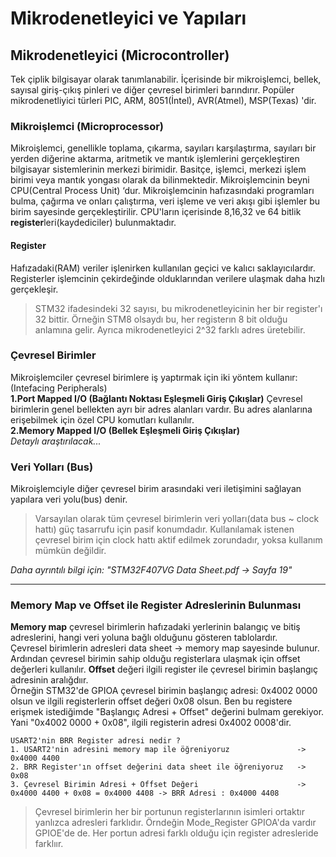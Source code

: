 # Mikrodenetleyici ve Yapıları
## Mikrodenetleyici (Microcontroller)
Tek çiplik bilgisayar olarak tanımlanabilir. İçerisinde bir mikroişlemci, bellek, sayısal giriş-çıkış pinleri ve diğer çevresel birimleri 
barındırır. Popüler mikrodenetliyici türleri PIC, ARM, 8051(İntel), AVR(Atmel), MSP(Texas) 'dir. 

### Mikroişlemci (Microprocessor)
Mikroişlemci, genellikle toplama, çıkarma, sayıları karşılaştırma, sayıları bir yerden diğerine aktarma, aritmetik ve mantık işlemlerini 
gerçekleştiren bilgisayar sistemlerinin merkezi birimidir. Basitçe, işlemci, merkezi işlem birimi veya mantık yongası olarak da bilinmektedir.
Mikroişlemcinin beyni CPU(Central Process Unit) ‘dur. Mikroişlemcinin hafızasındaki programları bulma, çağırma ve onları çalıştırma, veri işleme 
ve veri akışı gibi işlemler bu birim sayesinde gerçekleştirilir. CPU'ların içerisinde 8,16,32 ve 64 bitlik **register**leri(kaydediciler) 
bulunmaktadır.

#### Register
Hafızadaki(RAM) veriler işlenirken kullanılan geçici ve kalıcı saklayıcılardır. Registerler işlemcinin çekirdeğinde olduklarından verilere 
ulaşmak daha hızlı gerçekleşir.

> STM32 ifadesindeki 32 sayısı, bu mikrodenetleyicinin her bir register'ı 32 bittir. Örneğin STM8 olsaydı bu, her registerın 8 bit olduğu 
> anlamına gelir. Ayrıca mikrodenetleyici 2^32 farklı adres üretebilir.

### Çevresel Birimler  
Mikroişlemciler çevresel birimlere iş yaptırmak için iki yöntem kullanır: (Intefacing Peripherals)     
**1.Port Mapped I/O (Bağlantı Noktası Eşleşmeli Giriş Çıkışlar)**
Çevresel birimlerin genel bellekten ayrı bir adres alanları vardır. Bu adres alanlarına erişebilmek için özel CPU komutları kullanılır.      
**2.Memory Mapped I/O  (Bellek Eşleşmeli Giriş Çıkışlar)**      
_Detaylı araştırılacak..._    

### Veri Yolları (Bus)
Mikroişlemciyle diğer çevresel birim arasındaki veri iletişimini sağlayan yapılara veri yolu(bus) denir. 
 
> Varsayılan olarak tüm çevresel birimlerin veri yolları(data bus ~ clock hattı) güç tasarrufu için pasif 
> konumdadır. Kullanılamak istenen çevresel birim için clock hattı aktif edilmek zorundadır, yoksa kullanım 
> mümkün değildir. 

_Daha ayrıntılı bilgi için: "STM32F407VG Data Sheet.pdf -> Sayfa 19"_

---

### Memory Map ve Offset ile Register Adreslerinin Bulunması 
**Memory map** çevresel birimlerin hafızadaki yerlerinin balangıç ve bitiş adreslerini, hangi veri yoluna bağlı olduğunu gösteren tablolardır.   
Çevresel birimlerin adresleri data sheet -> memory map sayesinde bulunur. Ardından çevresel birimin sahip olduğu registerlara ulaşmak için offset 
değerleri kullanılır. **Offset** değeri ilgili register ile çevresel birimin başlangıç adresinin aralığdıır.  
Örneğin STM32'de GPIOA çevresel birimin başlangıç adresi: 0x4002 0000 olsun ve ilgili registerlerin offset değeri 0x08 olsun. Ben bu registere 
erişmek istediğimde "Başlangıç Adresi + Offset" değerini bulmam gerekiyor. Yani "0x4002 0000 + 0x08", ilgili registerin adresi 0x4002 0008'dir.     
```
USART2'nin BRR Register adresi nedir ? 
1. USART2'nin adresini memory map ile öğreniyoruz               -> 0x4000 4400
2. BRR Register'ın offset değerini data sheet ile öğreniyoruz   -> 0x08
3. Çevresel Birimin Adresi + Offset Değeri                      -> 0x4000 4400 + 0x08 = 0x4000 4408 -> BRR Adresi : 0x4000 4408 
```
> Çevresel birimlerin her bir portunun registerlarının isimleri ortaktır yanlızca adresleri farklıdır.
> Örndeğin Mode_Register GPIOA'da vardır GPIOE'de de. Her portun adresi farklı olduğu için register adresleride farklıır. 
